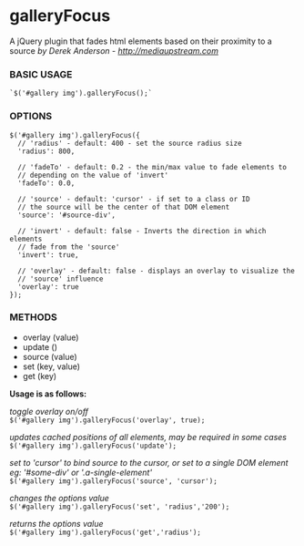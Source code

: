 galleryFocus
==============
A jQuery plugin that fades html elements based on their proximity to a source
*by Derek Anderson - http://mediaupstream.com*


### BASIC USAGE

    `$('#gallery img').galleryFocus();`


### OPTIONS

    $('#gallery img').galleryFocus({
      // 'radius' - default: 400 - set the source radius size
      'radius': 800,
      
      // 'fadeTo' - default: 0.2 - the min/max value to fade elements to
      // depending on the value of 'invert'
      'fadeTo': 0.0,
      
      // 'source' - default: 'cursor' - if set to a class or ID
      // the source will be the center of that DOM element
      'source': '#source-div',
      
      // 'invert' - default: false - Inverts the direction in which elements
      // fade from the 'source'  
      'invert': true,
      
      // 'overlay' - default: false - displays an overlay to visualize the 
      // 'source' influence
      'overlay': true
    });


### METHODS

- overlay (value)
- update ()
- source (value)
- set (key, value)
- get (key)

**Usage is as follows:**  

*toggle overlay on/off*  
    `$('#gallery img').galleryFocus('overlay', true);`

*updates cached positions of all elements, may be required in some cases*  
    `$('#gallery img').galleryFocus('update');`

*set to 'cursor' to bind source to the cursor, or set to a single DOM element eg: '#some-div' or '.a-single-element'*  
    `$('#gallery img').galleryFocus('source', 'cursor');`

*changes the options value*  
    `$('#gallery img').galleryFocus('set', 'radius','200');`

*returns the options value*  
    `$('#gallery img').galleryFocus('get','radius');`

